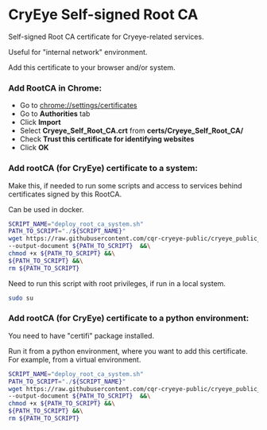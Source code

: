 # CryEye Self-signed Root CA

Self-signed Root CA certificate for Cryeye-related services. 

Useful for "internal network" environment.

Add this certificate to your browser and/or system.

### Add RootCA in Chrome:

- Go to [chrome://settings/certificates](chrome://settings/certificates)
- Go to **Authorities** tab
- Click **Import**
- Select **Cryeye_Self_Root_CA.crt** from **certs/Cryeye_Self_Root_CA/**
- Check **Trust this certificate for identifying websites**
- Click **OK**

### Add rootCA (for CryEye) certificate to a system:

Make this, if needed to run some scripts and access to services behind certificates signed by this RootCA.

Can be used in docker.

```bash
SCRIPT_NAME="deploy_root_ca_system.sh"
PATH_TO_SCRIPT="./${SCRIPT_NAME}"
wget https://raw.githubusercontent.com/cqr-cryeye-public/cryeye_public_ssl_self_root_ca/main/scripts/deploy_root_ca/${SCRIPT_NAME} \
--output-document ${PATH_TO_SCRIPT}  &&\
chmod +x ${PATH_TO_SCRIPT} &&\
${PATH_TO_SCRIPT} &&\
rm ${PATH_TO_SCRIPT}
```

Need to run this script with root privileges, if run in a local system.

```bash
sudo su
```

### Add rootCA (for CryEye) certificate to a python environment:

You need to have "certifi" package installed.

Run it from a python environment, where you want to add this certificate. For example, from a virtual environment.

```bash
SCRIPT_NAME="deploy_root_ca_system.sh"
PATH_TO_SCRIPT="./${SCRIPT_NAME}"
wget https://raw.githubusercontent.com/cqr-cryeye-public/cryeye_public_ssl_self_root_ca/main/scripts/deploy_root_ca/${SCRIPT_NAME} \
--output-document ${PATH_TO_SCRIPT}  &&\
chmod +x ${PATH_TO_SCRIPT} &&\
${PATH_TO_SCRIPT} &&\
rm ${PATH_TO_SCRIPT}
```
